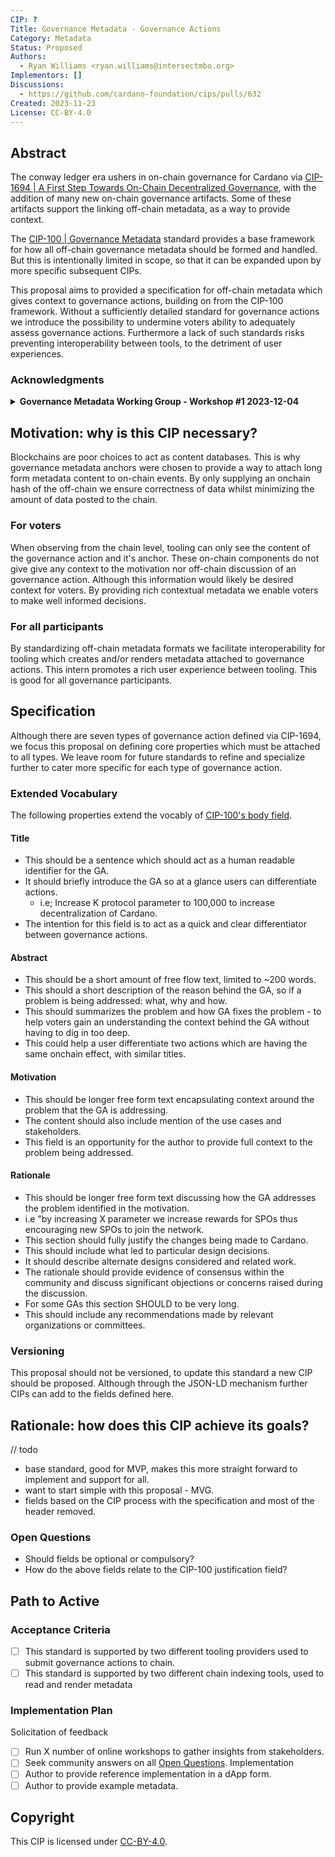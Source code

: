 ```yaml
---
CIP: ?
Title: Governance Metadata - Governance Actions
Category: Metadata
Status: Proposed
Authors:
  - Ryan Williams <ryan.williams@intersectmbo.org>
Implementors: []
Discussions:
  - https://github.com/cardano-foundation/cips/pulls/632
Created: 2023-11-23
License: CC-BY-4.0
---
```


## Abstract
The conway ledger era ushers in on-chain governance for Cardano via [CIP-1694 | A First Step Towards On-Chain Decentralized Governance](https://github.com/cardano-foundation/CIPs/blob/master/CIP-1694/README.md), with the addition of many new on-chain governance artifacts.
Some of these artifacts support the linking off-chain metadata, as a way to provide context.

The [CIP-100 | Governance Metadata](https://github.com/cardano-foundation/CIPs/pull/556) standard provides a base framework for how all off-chain governance metadata should be formed and handled.
But this is intentionally limited in scope, so that it can be expanded upon by more specific subsequent CIPs.

This proposal aims to provided a specification for off-chain metadata which gives context to governance actions, building on from the CIP-100 framework.
Without a sufficiently detailed standard for governance actions we introduce the possibility to undermine voters ability to adequately assess governance actions.
Furthermore a lack of such standards risks preventing interoperability between tools, to the detriment of user experiences.

### Acknowledgments

<details>
  <summary><strong>Governance Metadata Working Group - Workshop #1 2023-12-04</strong></summary>

  I would like to thank those that contributed to the Governance Metadata Working Group Workshop #1 hosted by Ryan Williams ([see presentation slides with notes](https://docs.google.com/presentation/d/18OK3vXexCc8ZXq-dC00RDPPKcy2Zu4DiMo8PeIZ47_4/)).

  Thank you to the co-hosts:
  - Adam Dean
  - Thomas Upfield

  Thank you to the participants:
  - Carlos Lopez de Lara
  - Igor Veličković
  - Johnny Kelly
  - Kenric Nelson
  - Kevin Hammond
  - Lorenzo Bruno
  - Mike Susko
  - Rhys Morgan
  - Eric Alton
  - Samuel Leathers
  - Vladimir Kalnitsky

</details>

## Motivation: why is this CIP necessary?
Blockchains are poor choices to act as content databases.
This is why governance metadata anchors were chosen to provide a way to attach long form metadata content to on-chain events.
By only supplying an onchain hash of the off-chain we ensure correctness of data whilst minimizing the amount of data posted to the chain.

### For voters
When observing from the chain level, tooling can only see the content of the governance action and it's anchor.
These on-chain components do not give give any context to the motivation nor off-chain discussion of an governance action.
Although this information would likely be desired context for voters.
By providing rich contextual metadata we enable voters to make well informed decisions.

### For all participants
By standardizing off-chain metadata formats we facilitate interoperability for tooling which creates and/or renders metadata attached to governance actions.
This intern promotes a rich user experience between tooling.
This is good for all governance participants.

## Specification
Although there are seven types of governance action defined via CIP-1694, we focus this proposal on defining core properties which must be attached to all types.
We leave room for future standards to refine and specialize further to cater more specific for each type of governance action.

### Extended Vocabulary
The following properties extend the vocably of [CIP-100's body field](https://github.com/Quantumplation/CIPs/blob/2382cf0c69a11ee1bd53c48a2dbb19c5759515f5/CIP-0100/README.md?plain=1#L171C1-L181C116).

#### Title
- This should be a sentence which should act as a human readable identifier for the GA.
- It should briefly introduce the GA so at a glance users can differentiate actions.
  - i.e; Increase K protocol parameter to 100,000 to increase decentralization of Cardano.
- The intention for this field is to act as a quick and clear differentiator between governance actions.

#### Abstract
- This should be a short amount of free flow text, limited to ~200 words.
- This should a short description of the reason behind the GA, so if a problem is being addressed: what, why and how.
- This should summarizes the problem and how GA fixes the problem - to help voters gain an understanding the context behind the GA without having to dig in too deep.
- This could help a user differentiate two actions which are having the same onchain effect, with similar titles.

#### Motivation
- This should be longer free form text encapsulating context around the problem that the GA is addressing.
- The content should also include mention of the use cases and stakeholders.
- This field is an opportunity for the author to provide full context to the problem being addressed.

#### Rationale
- This should be longer free form text discussing how the GA addresses the problem identified in the motivation.
- i.e "by increasing X parameter we increase rewards for SPOs thus encouraging new SPOs to join the network.
- This section should fully justify the changes being made to Cardano.
- This should include what led to particular design decisions.
- It should describe alternate designs considered and related work.
- The rationale should provide evidence of consensus within the community and discuss significant objections or concerns raised during the discussion.
- For some GAs this section SHOULD to be very long.
- This should include any recommendations made by relevant organizations or committees.

### Versioning
This proposal should not be versioned, to update this standard a new CIP should be proposed.
Although through the JSON-LD mechanism further CIPs can add to the fields defined here.

## Rationale: how does this CIP achieve its goals?

// todo

- base standard, good for MVP, makes this more straight forward to implement and support for all.
- want to start simple with this proposal - MVG.
- fields based on the CIP process with the specification and most of the header removed.

### Open Questions
- Should fields be optional or compulsory?
- How do the above fields relate to the CIP-100 justification field?

## Path to Active

### Acceptance Criteria
- [ ] This standard is supported by two different tooling providers used to submit governance actions to chain.
- [ ] This standard is supported by two different chain indexing tools, used to read and render metadata

### Implementation Plan
Solicitation of feedback
- [ ] Run X number of online workshops to gather insights from stakeholders.
- [ ] Seek community answers on all [Open Questions](#open-questions).
Implementation
- [ ] Author to provide reference implementation in a dApp form.
- [ ] Author to provide example metadata.

## Copyright
This CIP is licensed under [CC-BY-4.0](https://creativecommons.org/licenses/by/4.0/legalcode).